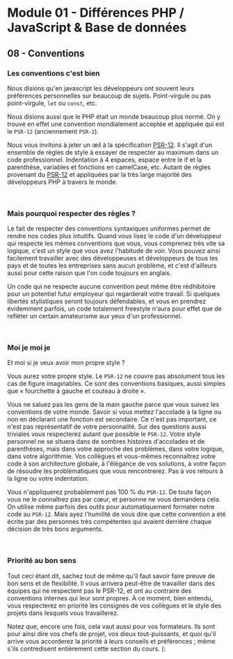 # Module 01 - Différences PHP / JavaScript & Base de données

## 08 - Conventions

### Les conventions c'est bien

Nous disions qu'en javascript les développeurs ont souvent leurs préférences personnelles sur beaucoup de sujets. Point-virgule ou pas point-virgule, `let` ou `const`, etc.

Nous disions aussi que le PHP était un monde beaucoup plus normé. On y trouve en effet une convention mondialement acceptée et appliquée qui est le `PSR-12` (anciennement `PSR-2`).

Nous vous invitons à jeter un œil à la spécification [PSR-12](https://www.php-fig.org/psr/psr-12/). Il s'agit d'un ensemble de règles de style à essayer de respecter au maximum dans un code professionnel. Indentation à 4 espaces, espace entre le if et la parenthèse, variables et fonctions en camelCase, etc. Autant de règles provenant du [PSR-12](https://www.php-fig.org/psr/psr-12/) et appliquées par la très large majorité des développeurs PHP à travers le monde.

&nbsp;

### Mais pourquoi respecter des règles ?

Le fait de respecter des conventions syntaxiques uniformes permet de rendre nos codes plus intuitifs. Quand vous lisez le code d'un développeur qui respecte les mêmes conventions que vous, vous comprenez très vite sa logique, c'est un style que vous avez l'habitude de voir. Vous pouvez ainsi facilement travailler avec des développeuses et développeurs de tous les pays et de toutes les entreprises sans aucun problème, et c'est d'ailleurs aussi pour cette raison que l'on code toujours en anglais.

Un code qui ne respecte aucune convention peut même être rédhibitoire pour un potentiel futur employeur qui regarderait votre travail. Si quelques libertés stylistiques seront toujours défendables, et vous en prendrez évidemment parfois, un code totalement freestyle n'aura pour effet que de refléter un certain amateurisme aux yeux d'un professionnel.

&nbsp;

### Moi je moi je

Et moi si je veux avoir mon propre style ?

Vous aurez votre propre style. Le `PSR-12` ne couvre pas absolument tous les cas de figure imaginables. Ce sont des conventions basiques, aussi simples que « fourchette à gauche et couteau à droite ».

Vous ne saluez pas les gens de la main gauche parce que vous suivez les conventions de votre monde. Savoir si vous mettez l'accolade à la ligne ou non en déclarant une fonction est secondaire. Ce n'est pas important, ce n'est pas représentatif de votre personnalité. Sur des questions aussi triviales vous respecterez autant que possible le `PSR-12`. Votre style personnel ne se situera dans de sombres histoires d'accolades et de parenthèses, mais dans votre approche des problèmes, dans votre logique, dans votre algorithmie. Vos collègues et vous-mêmes reconnaîtrez votre code à son architecture globale, à l'élégance de vos solutions, à votre façon de résoudre les problématiques que vous rencontrerez. Pas à vos retours à la ligne ou votre indentation.

Vous n'appliquerez probablement pas 100 % du `PSR-12`. De toute façon vous ne le connaîtrez pas par cœur, et personne ne vous demandera cela. On utilise même parfois des outils pour automatiquement formater notre code au `PSR-12`. Mais ayez l'humilité de vous dire que cette convention a été écrite par des personnes très compétentes qui avaient derrière chaque décision de très bons arguments.

&nbsp;

### Priorité au bon sens

Tout ceci étant dit, sachez tout de même qu'il faut savoir faire preuve de bon sens et de flexibilité. Il vous arrivera peut-être de travailler dans des équipes qui ne respectent pas le PSR-12, et ont au contraire des conventions internes qui leur sont propres. À ce moment, bien entendu, vous respecterez en priorité les consignes de vos collègues et le style des projets dans lesquels vous travaillerez.

Notez que, encore une fois, cela vaut aussi pour vos formateurs. Ils sont pour ainsi dire vos chefs de projet, vos dieux tout-puissants, et quoi qu'il arrive vous accorderez la priorité à leurs conseils et préférences ; même s'ils contredisent entièrement cette section du cours. (:
